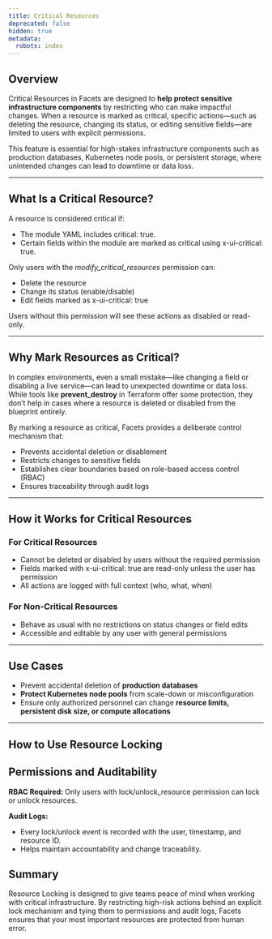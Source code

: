 ```yaml
---
title: Critical Resources
deprecated: false
hidden: true
metadata:
  robots: index
---
```

## Overview

Critical Resources in Facets are designed to **help protect sensitive infrastructure components** by restricting who can make impactful changes. When a resource is marked as critical, specific actions—such as deleting the resource, changing its status, or editing sensitive fields—are limited to users with explicit permissions.

This feature is essential for high-stakes infrastructure components such as production databases, Kubernetes node pools, or persistent storage, where unintended changes can lead to downtime or data loss.

***

## What Is a Critical Resource?

A resource is considered critical if:

* The module YAML includes critical: true.
* Certain fields within the module are marked as critical using x-ui-critical: true.

Only users with the *modify\_critical\_resources* permission can:

* Delete the resource
* Change its status (enable/disable)
* Edit fields marked as x-ui-critical: true

Users without this permission will see these actions as disabled or read-only.

***

## Why Mark Resources as Critical?

In complex environments, even a small mistake—like changing a field or disabling a live service—can lead to unexpected downtime or data loss. While tools like **prevent\_destroy** in Terraform offer some protection, they don’t help in cases where a resource is deleted or disabled from the blueprint entirely.

By marking a resource as critical, Facets provides a deliberate control mechanism that:

* Prevents accidental deletion or disablement
* Restricts changes to sensitive fields
* Establishes clear boundaries based on role-based access control (RBAC)
* Ensures traceability through audit logs

***

## How it Works for Critical Resources

### For Critical Resources

* Cannot be deleted or disabled by users without the required permission
* Fields marked with x-ui-critical: true are read-only unless the user has permission
* All actions are logged with full context (who, what, when)

### For Non-Critical Resources

* Behave as usual with no restrictions on status changes or field edits
* Accessible and editable by any user with general permissions

***

## Use Cases

* Prevent accidental deletion of **production databases**
* **Protect Kubernetes node pools** from scale-down or misconfiguration
* Ensure only authorized personnel can change **resource limits, persistent disk size, or compute allocations**

***

## How to Use Resource Locking

<Embed typeOfEmbed="jsfiddle" url="" />

## Permissions and Auditability

**RBAC Required:** Only users with lock/unlock\_resource permission can lock or unlock resources.

**Audit Logs:**

* Every lock/unlock event is recorded with the user, timestamp, and resource ID.
* Helps maintain accountability and change traceability.

## Summary

Resource Locking is designed to give teams peace of mind when working with critical infrastructure. By restricting high-risk actions behind an explicit lock mechanism and tying them to permissions and audit logs, Facets ensures that your most important resources are protected from human error.